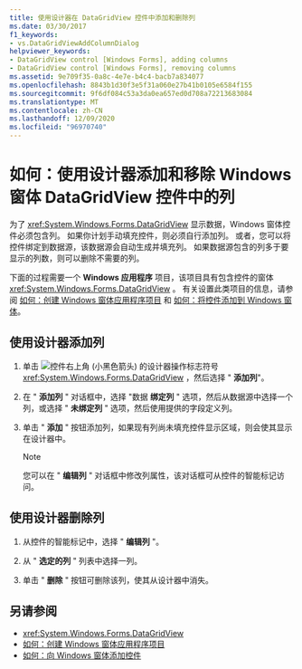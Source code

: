 ```yaml
---
title: 使用设计器在 DataGridView 控件中添加和删除列
ms.date: 03/30/2017
f1_keywords:
- vs.DataGridViewAddColumnDialog
helpviewer_keywords:
- DataGridView control [Windows Forms], adding columns
- DataGridView control [Windows Forms], removing columns
ms.assetid: 9e709f35-0a8c-4e7e-b4c4-bacb7a834077
ms.openlocfilehash: 8843b1d30f3e5f31a060e27b41b0105e6584f155
ms.sourcegitcommit: 9f6df084c53a3da0ea657ed0d708a72213683084
ms.translationtype: MT
ms.contentlocale: zh-CN
ms.lasthandoff: 12/09/2020
ms.locfileid: "96970740"
---
```

# <a name="how-to-add-and-remove-columns-in-the-windows-forms-datagridview-control-using-the-designer"></a>如何：使用设计器添加和移除 Windows 窗体 DataGridView 控件中的列
为了 <xref:System.Windows.Forms.DataGridView> 显示数据，Windows 窗体控件必须包含列。 如果你计划手动填充控件，则必须自行添加列。 或者，您可以将控件绑定到数据源，该数据源会自动生成并填充列。 如果数据源包含的列多于要显示的列数，则可以删除不需要的列。

 下面的过程需要一个 **Windows 应用程序** 项目，该项目具有包含控件的窗体 <xref:System.Windows.Forms.DataGridView> 。 有关设置此类项目的信息，请参阅 [如何：创建 Windows 窗体应用程序项目](/visualstudio/ide/step-1-create-a-windows-forms-application-project) 和 [如何：将控件添加到 Windows 窗体](how-to-add-controls-to-windows-forms.md)。

## <a name="to-add-a-column-using-the-designer"></a>使用设计器添加列

1. 单击 ![ 控件右上角 (小黑色箭头) 的设计器操作标志符号 ](./media/designer-actions-glyph.gif) <xref:System.Windows.Forms.DataGridView> ，然后选择 " **添加列**"。

2. 在 " **添加列** " 对话框中，选择 "数据 **绑定列** " 选项，然后从数据源中选择一个列，或选择 " **未绑定列** " 选项，然后使用提供的字段定义列。

3. 单击 " **添加** " 按钮添加列，如果现有列尚未填充控件显示区域，则会使其显示在设计器中。

    > [!NOTE]
    > 您可以在 " **编辑列** " 对话框中修改列属性，该对话框可从控件的智能标记访问。

## <a name="to-remove-a-column-using-the-designer"></a>使用设计器删除列

1. 从控件的智能标记中，选择 " **编辑列** "。

2. 从 " **选定的列** " 列表中选择一列。

3. 单击 " **删除** " 按钮可删除该列，使其从设计器中消失。

## <a name="see-also"></a>另请参阅

- <xref:System.Windows.Forms.DataGridView>
- [如何：创建 Windows 窗体应用程序项目](/visualstudio/ide/step-1-create-a-windows-forms-application-project)
- [如何：向 Windows 窗体添加控件](how-to-add-controls-to-windows-forms.md)
